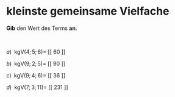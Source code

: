 <!--
version:  0.0.1

language: de

@style
main > *:not(:last-child) {
  margin-bottom: 3rem;
}

input {
    text-align: center;
}

.flex-container {
    display: flex;
    flex-wrap: wrap;
    align-items: stretch;
    gap: 20px;
}

.flex-child {
    flex: 1;
    min-width: 350px;
    margin-right: 20px;
}

@media (max-width: 400px) {
    .flex-child {
        flex: 100%;
        margin-right: 0;
    }
}
@end

formula: \carry   \textcolor{red}{\scriptsize #1}
formula: \digit   \rlap{\carry{#1}}\phantom{#2}#2
formula: \permil  \text{‰}

import: https://raw.githubusercontent.com/LiaTemplates/Tikz-Jax/main/README.md

script: https://cdn.jsdelivr.net/gh/LiaTemplates/Tikz-Jax@main/dist/index.js


tags: kgV, mittel, sehr niedrig, Angeben

comment: Gib das kleinste gemeinsame Vielfache an.

author: Martin Lommatzsch

-->




# kleinste gemeinsame Vielfache


**Gib** den Wert des Terms **an**.

<br>


<section class="flex-container">

<div class="flex-child">

$a)\;\; \text{kgV}(4;5;6) =$ [[ 60  ]]

</div>

<div class="flex-child">

$b)\;\; \text{kgV}(9;2;5) =$ [[ 90  ]]

</div>

<div class="flex-child">

$c)\;\; \text{kgV}(9;4;6) =$ [[ 36  ]]

</div>

<div class="flex-child">

$d)\;\; \text{kgV}(7;3;11) =$ [[ 231 ]]

</div>

</section>